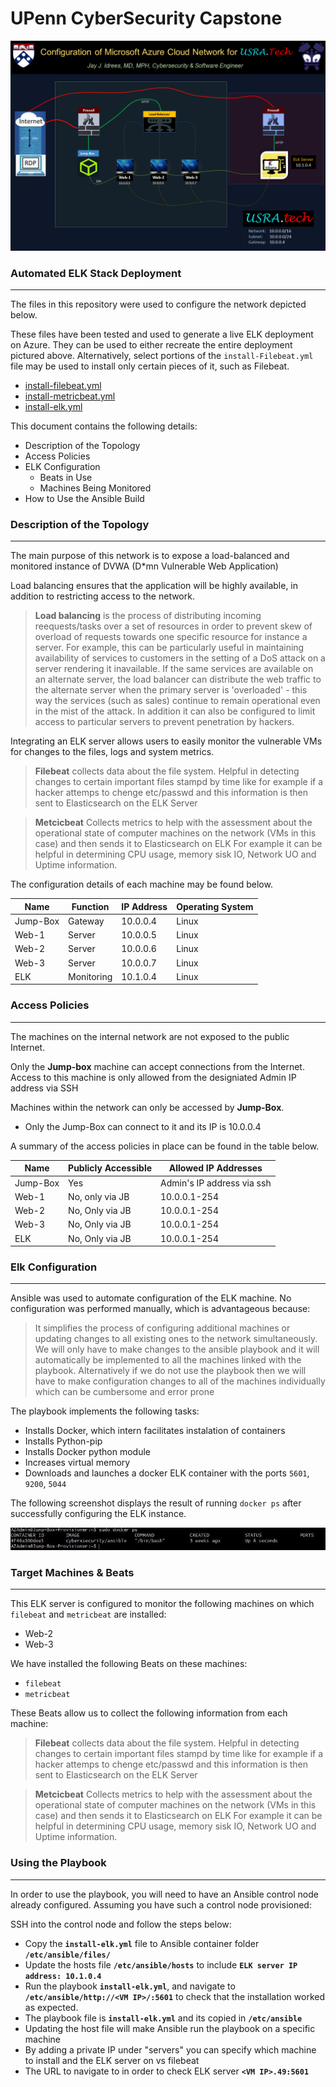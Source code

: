 
# UPenn CyberSecurity Capstone

![](cloud_network_Idrees.png)


###   Automated ELK Stack Deployment
---
The files in this repository were used to configure the network depicted below.

These files have been tested and used to generate a live ELK deployment on Azure. They can be used to either recreate the entire deployment pictured above. Alternatively, select portions of the `install-Filebeat.yml`  file may be used to install only certain pieces of it, such as Filebeat.

- [install-filebeat.yml](scripts/install-filebeat.yml)
- [install-metricbeat.yml](scripts/install-metricbeat.yml)
- [install-elk.yml](scripts/install-elk.yml)

This document contains the following details:
- Description of the Topology
- Access Policies
- ELK Configuration
  - Beats in Use
  - Machines Being Monitored
- How to Use the Ansible Build


### Description of the Topology
---
The main purpose of this network is to expose a load-balanced and monitored instance of DVWA (D*mn Vulnerable Web Application)

Load balancing ensures that the application will be highly available, in addition to restricting access to the network.

> **Load balancing** is the process of distributing incoming reequests/tasks over a set of resources in order to prevent skew of overload of requests towards one specific resource for instance a server. For example, this can be particularly useful in maintaining availability of services to customers in the setting of a DoS attack on a server rendering it inavailable. If the same services are available on an alternate server, the load balancer can distribute the web traffic to the alternate server when the primary server is 'overloaded' - this way the services (such as sales) continue to remain operational even in the mist of the attack. In addition it can also be configured to limit access to particular servers to prevent penetration by hackers. 

Integrating an ELK server allows users to easily monitor the vulnerable VMs for changes to the files, logs and system metrics.

> **Filebeat** collects data about the file system. Helpful in detecting changes to certain important files stampd by time like for example if a hacker attemps to chenge etc/passwd and this information is then sent to Elasticsearch on the ELK Server

> **Metcicbeat** Collects metrics to help with the assessment about the operational state of computer machines on the network (VMs in this case) and then sends it to Elasticsearch on ELK For example it can be helpful in determining CPU usage, memory sisk IO, Network UO and Uptime information. 

The configuration details of each machine may be found below.


| Name     | Function     | IP Address | Operating System |
|----------|--------------|------------|------------------|
| Jump-Box | Gateway      | 10.0.0.4   |    Linux         |
| Web-1    | Server       | 10.0.0.5   |    Linux         |
| Web-2    | Server       | 10.0.0.6   |    Linux         |                  
| Web-3    | Server       | 10.0.0.7   |    Linux         |                  
| ELK      | Monitoring   | 10.1.0.4   |    Linux         |


### Access Policies
---
The machines on the internal network are not exposed to the public Internet. 

Only the **Jump-box** machine can accept connections from the Internet. Access to this machine is only allowed from the designiated Admin IP address via SSH

Machines within the network can only be accessed by **Jump-Box**.
- Only the Jump-Box can connect to it and its IP is 10.0.0.4

A summary of the access policies in place can be found in the table below.

| Name     | Publicly Accessible | Allowed IP Addresses         |
|----------|---------------------|------------------------------|
| Jump-Box |     Yes             | Admin's IP address via ssh   |
| Web-1    |     No, only via JB | 10.0.0.1-254                 |
| Web-2    |     No, Only via JB | 10.0.0.1-254                 |
| Web-3    |     No, Only via JB | 10.0.0.1-254                 |
| ELK      |     No, Only via JB | 10.0.0.1-254                 |



### Elk Configuration
---
Ansible was used to automate configuration of the ELK machine. No configuration was performed manually, which is advantageous because:

 > It simplifies the process of configuring additional machines or updating changes to all existing ones to the network simultaneously. We will only have to make changes to the ansible playbook and it will automatically be implemented to all the machines linked with the playbook. Alternatively if we do not use the playbook then we will have to make configuration changes to all of the machines individually which can be cumbersome and error prone

The playbook implements the following tasks:

- Installs Docker, which intern facilitates instalation of containers
- Installs Python-pip
- Installs Docker python module
- Increases virtual memory
- Downloads and launches a docker ELK container with the ports `5601`, `9200`, `5044`

The following screenshot displays the result of running `docker ps` after successfully configuring the ELK instance.

![](Docker-ps.png)


### Target Machines & Beats
---
This ELK server is configured to monitor the following machines on which `filebeat` and `metricbeat` are installed:
- Web-2
- Web-3

We have installed the following Beats on these machines:
- `filebeat`
- `metricbeat`

These Beats allow us to collect the following information from each machine:

> **Filebeat** collects data about the file system. Helpful in detecting changes to certain important files stampd by time like for example if a hacker attemps to chenge etc/passwd and this information is then sent to Elasticsearch on the ELK Server

> **Metcicbeat** Collects metrics to help with the assessment about the operational state of computer machines on the network (VMs in this case) and then sends it to Elasticsearch on ELK For example it can be helpful in determining CPU usage, memory sisk IO, Network UO and Uptime information. 

### Using the Playbook
---

In order to use the playbook, you will need to have an Ansible control node already configured. Assuming you have such a control node provisioned: 

SSH into the control node and follow the steps below:
- Copy the  **`install-elk.yml`** file to Ansible container folder **`/etc/ansible/files/`**
- Update the hosts file **`/etc/ansible/hosts`** to include **`ELK server IP address: 10.1.0.4`**
- Run the playbook **`install-elk.yml`**, and navigate to **`/etc/ansible/http://<VM IP>/:5601`** to check that the installation worked as expected.
- The playbook file is **`install-elk.yml`** and its copied in **`/etc/ansible`**
- Updating the host file will make Ansible run the playbook on a specific machine 
- By adding a private IP under "servers" you can specify which machine to install and the ELK server on vs filebeat
- The URL to navigate to in order to check ELK server **`<VM IP>.49:5601`**

